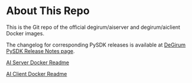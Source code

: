 # About This Repo

This is the Git repo of the official degirum/aiserver and degirum/aiclient Docker images.

The changelog for corresponding PySDK releases is available at [DeGirum PySDK Release Notes page](https://degirum.github.io/releasenotes/index.html).

[AI Server Docker Readme](./aiserver/README.md)

[AI Client Docker Readme](./aicleint/README.md)


